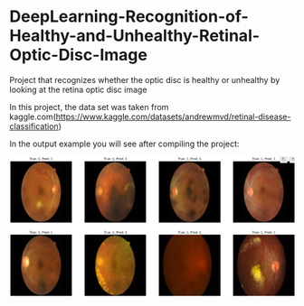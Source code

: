 # DeepLearning-Recognition-of-Healthy-and-Unhealthy-Retinal-Optic-Disc-Image
Project that recognizes whether the optic disc is healthy or unhealthy by looking at the retina optic disc image

In this project, the data set was taken from kaggle.com(https://www.kaggle.com/datasets/andrewmvd/retinal-disease-classification)

In the output example you will see after compiling the project:

![In the output example you will see after compiling the project:](images/fotoğraf.jpg)

